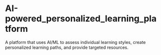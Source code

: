# AI-powered_personalized_learning_platform
A platform that uses AI/ML to assess individual learning styles, create personalized learning paths, and provide targeted resources.

